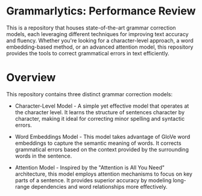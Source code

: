 # Grammarlytics: Performance Review
This is a repository that houses state-of-the-art grammar correction models, each leveraging different techniques for improving text accuracy and fluency. Whether you're looking for a character-level approach, a word embedding-based method, or an advanced attention model, this repository provides the tools to correct grammatical errors in text efficiently.

# Overview
This repository contains three distinct grammar correction models:

- Character-Level Model - 
A simple yet effective model that operates at the character level. It learns the structure of sentences character by character, making it ideal for correcting minor spelling and syntactic errors.

- Word Embeddings Model - 
This model takes advantage of GloVe word embeddings to capture the semantic meaning of words. It corrects grammatical errors based on the context provided by the surrounding words in the sentence.

- Attention Model - 
Inspired by the "Attention is All You Need" architecture, this model employs attention mechanisms to focus on key parts of a sentence. It provides superior accuracy by modeling long-range dependencies and word relationships more effectively.

